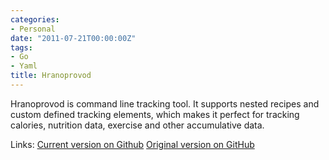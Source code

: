 ```yaml
---
categories:
- Personal
date: "2011-07-21T00:00:00Z"
tags:
- Go
- Yaml
title: Hranoprovod
---
```


Hranoprovod is command line tracking tool. It supports nested recipes and custom defined tracking elements, which makes it perfect for tracking calories, nutrition data, exercise and other accumulative data.

Links:
[Current version on Github](https://github.com/Hranoprovod/hranoprovod-cli)
[Original version on GitHub](https://github.com/aquilax/hranoprovod-go)
